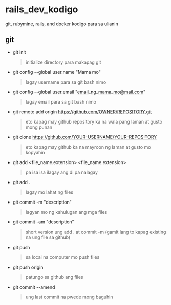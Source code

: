 # rails_dev_kodigo
git, rubymine, rails, and docker kodigo para sa ulianin

## git

- git init
	> initialize directory para makapag git
- git config --global user.name "Mama mo"
  > lagay username para sa git bash nimo
- git config --global user.email "email_ng_mama_mo@mail.com"
  > lagay email para sa git bash nimo
- git remote add origin https://github.com/OWNER/REPOSITORY.git
  > eto kapag may github repository ka na wala pang laman at gusto mong punan
- git clone https://github.com/YOUR-USERNAME/YOUR-REPOSITORY
  > eto kapag may github ka na mayroon ng laman at gusto mo kopyahin
- git add <file_name.extension> <file_name.extension>
  > pa isa isa ilagay ang di pa nalagay
- git add .
  > lagay mo lahat ng files
- git commit -m "description"
  > lagyan mo ng kahulugan ang mga files
- git commit -am "description"
  > short version ung add . at commit -m (gamit lang to kapag existing na ung file sa github)
- git push
  > sa local na computer mo push files
- git push origin
  > patungo sa github ang files
- git commit --amend
  > ung last commit na <description> pwede mong baguhin
